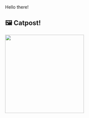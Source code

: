 Hello there!



## 🖼️ Catpost!

<sub>
    <img src="https://cdn2.thecatapi.com/images/1tv.jpg" height="256">
</sub>


